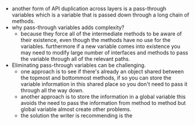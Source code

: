 - another form of API duplication across layers is a pass-through variables which is a variable that is passed down through a long chain of methods.
- why pass-through variables adds complexity?
	- because they force all of the intermediate methods to be aware of their existence, even though the methods have no use for the variables. furthermore if a new variable comes into existence you may need to modify large number of interfaces and methods to pass the variable through all of the relevant paths.
- Eliminating pass-through variables can be challenging.
	- one approach is to see if there's already an object shared between the topmost and bottommost methods, if so you can store the variable information in this shared place so you don't need to pass it through all the way down.
	- another approach is to store the information in a global variable this avoids the need to pass the information from method to method but global variable almost create  other problems.
	- the solution the writer is recommending is the